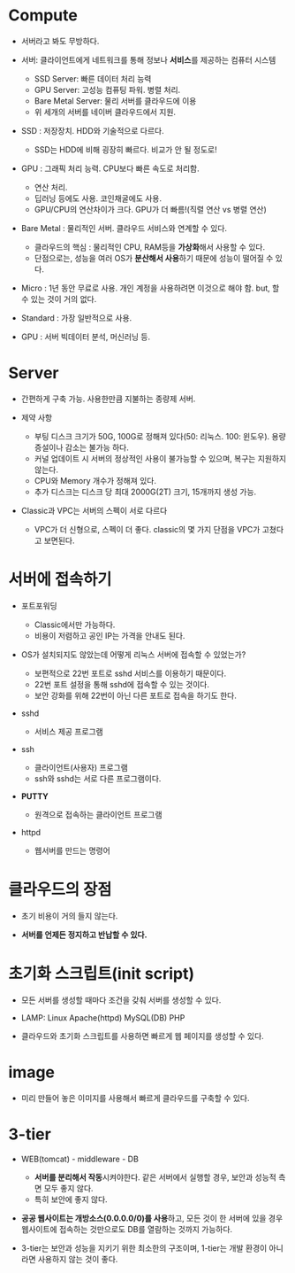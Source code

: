 # Compute

- 서버라고 봐도 무방하다.

- 서버: 클라이언트에게 네트워크를 통해 정보나 **서비스**를 제공하는 컴퓨터 시스템
   - SSD Server: 빠른 데이터 처리 능력
   - GPU Server: 고성능 컴퓨팅 파워. 병렬 처리.
   - Bare Metal Server: 물리 서버를 클라우드에 이용
   - 위 세개의 서버를 네이버 클라우드에서 지원.

- SSD : 저장장치. HDD와 기술적으로 다르다.
   - SSD는 HDD에 비해 굉장히 빠르다. 비교가 안 될 정도로!
   
- GPU : 그래픽 처리 능력. CPU보다 빠른 속도로 처리함.
   - 연산 처리.
   - 딥러닝 등에도 사용. 코인채굴에도 사용.
   - GPU/CPU의 연산차이가 크다. GPU가 더 빠름!(직렬 연산 vs 병렬 연산)

- Bare Metal : 물리적인 서버. 클라우드 서비스와 연계할 수 있다.
   - 클라우드의 핵심 : 물리적인 CPU, RAM등을 **가상화**해서 사용할 수 있다. 
   - 단점으로는, 성능을 여러 OS가 **분산해서 사용**하기 때문에 성능이 떨어질 수 있다.

- Micro : 1년 동안 무료로 사용. 개인 계정을 사용하려면 이것으로 해야 함. but, 할 수 있는 것이 거의 없다.
- Standard : 가장 일반적으로 사용.
- GPU : 서버 빅데이터 분석, 머신러닝 등.

# Server

- 간편하게 구축 가능. 사용한만큼 지불하는 종량제 서버.

- 제약 사항
   - 부팅 디스크 크기가 50G, 100G로 정해져 있다(50: 리눅스. 100: 윈도우). 용량 증설이나 감소는 불가능 하다.
   - 커널 업데이트 시 서버의 정상적인 사용이 불가능할 수 있으며, 복구는 지원하지 않는다.
   - CPU와 Memory 개수가 정해져 있다.
   - 추가 디스크는 디스크 당 최대 2000G(2T) 크기, 15개까지 생성 가능.

- Classic과 VPC는 서버의 스펙이 서로 다르다
   - VPC가 더 신형으로, 스펙이 더 좋다. classic의 몇 가지 단점을 VPC가 고쳤다고 보면된다.

# 서버에 접속하기

- 포트포워딩
   - Classic에서만 가능하다.
   - 비용이 저렴하고 공인 IP는 가격을 안내도 된다.
   
- OS가 설치되지도 않았는데 어떻게 리눅스 서버에 접속할 수 있었는가?
   - 보편적으로 22번 포트로 sshd 서비스를 이용하기 때문이다.
   - 22번 포트 설정을 통해 sshd에 접속할 수 있는 것이다.
   - 보안 강화를 위해 22번이 아닌 다른 포트로 접속을 하기도 한다.

- sshd
   - 서비스 제공 프로그램

- ssh
   - 클라이언트(사용자) 프로그램
   - ssh와 sshd는 서로 다른 프로그램이다.
   
- **PUTTY**
   - 원격으로 접속하는 클라이언트 프로그램

- httpd
   - 웹서버를 만드는 명령어
   
# 클라우드의 장점

- 초기 비용이 거의 들지 않는다.

- **서버를 언제든 정지하고 반납할 수 있다.**

# 초기화 스크립트(init script)

- 모든 서버를 생성할 때마다 조건을 갖춰 서버를 생성할 수 있다.

- LAMP: Linux Apache(httpd) MySQL(DB) PHP

- 클라우드와 초기화 스크립트를 사용하면 빠르게 웹 페이지를 생성할 수 있다.

# image

- 미리 만들어 놓은 이미지를 사용해서 빠르게 클라우드를 구축할 수 있다.

# 3-tier

- WEB(tomcat) - middleware - DB
   - **서버를 분리해서 작동**시켜야한다. 같은 서버에서 실행할 경우, 보안과 성능적 측면 모두 좋지 않다.
   - 특히 보안에 좋지 않다.

- **공공 웹사이트는 개방소스(0.0.0.0/0)를 사용**하고, 모든 것이 한 서버에 있을 경우 웹사이트에 접속하는 것만으로도 DB를 열람하는 것까지 가능하다.

- 3-tier는 보안과 성능을 지키기 위한 최소한의 구조이며, 1-tier는 개발 환경이 아니라면 사용하지 않는 것이 좋다.